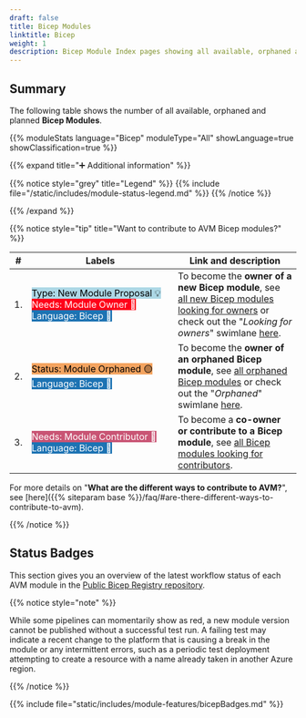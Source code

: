 ```yaml
---
draft: false
title: Bicep Modules
linktitle: Bicep
weight: 1
description: Bicep Module Index pages showing all available, orphaned and planned modules
---
```


## Summary

The following table shows the number of all available, orphaned and planned **Bicep Modules**.

{{% moduleStats language="Bicep" moduleType="All" showLanguage=true showClassification=true %}}

{{% expand title="➕ Additional information" %}}

{{% notice style="grey" title="Legend" %}}
{{% include file="/static/includes/module-status-legend.md" %}}
{{% /notice %}}

{{% /expand %}}

{{% notice style="tip" title="Want to contribute to AVM Bicep modules?" %}}

| #  | Labels | Link and description |
| -------- | -------- | -------- |
| 1.   | <mark style="background-image:none;white-space: nowrap;background-color:#ADD8E6;">Type: New Module Proposal 💡</mark> <br> <mark style="background-image:none;white-space: nowrap;background-color:#FF0019;color:white;">Needs: Module Owner 📣</mark> <br> <mark style="background-image:none;white-space: nowrap;background-color:#1D73B3;color:white;">Language: Bicep 💪</mark>  | To become the **owner of a new Bicep module**, see [all new Bicep modules looking for owners](https://aka.ms/AVM/Bicep/NeedsModuleOwner) or check out the "*Looking for owners*" swimlane [here](https://aka.ms/AVM/Bicep/NeedsModuleOwner/Project). |
| 2.   | <mark style="background-image:none;white-space: nowrap;background-color:#F4A460;">Status: Module Orphaned 🟡</mark> <mark style="background-image:none;white-space: nowrap;background-color:#1D73B3;color:white;">Language: Bicep 💪</mark>   | To become the **owner of an orphaned Bicep module**, see [all orphaned Bicep modules](https://aka.ms/AVM/Bicep/OrphanedModules) or check out the "*Orphaned*" swimlane [here](https://aka.ms/AVM/Bicep/OrphanedModules/Project).   |
| 3.   | <mark style="background-image:none;white-space: nowrap;background-color:#C95474;color:white;">Needs: Module Contributor 📣</mark> <mark style="background-image:none;white-space: nowrap;background-color:#1D73B3;color:white;">Language: Bicep 💪</mark> | To become a **co-owner or contribute to a Bicep module**, see [all Bicep modules looking for contributors](https://aka.ms/AVM/Bicep/NeedsModuleContributor). |

For more details on "**What are the different ways to contribute to AVM?**", see [here]({{% siteparam base %}}/faq/#are-there-different-ways-to-contribute-to-avm).

{{% /notice %}}

## Status Badges

This section gives you an overview of the latest workflow status of each AVM module in the [Public Bicep Registry repository](https://github.com/Azure/bicep-registry-modules).

{{% notice style="note" %}}

While some pipelines can momentarily show as red, a new module version cannot be published without a successful test run. A failing test may indicate a recent change to the platform that is causing a break in the module or any intermittent errors, such as a periodic test deployment attempting to create a resource with a name already taken in another Azure region.

{{% /notice %}}

{{% include file="static/includes/module-features/bicepBadges.md" %}}
